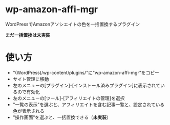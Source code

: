 wp-amazon-affi-mgr
==================

WordPressでAmazonアソシエイトの色を一括置換するプラグイン

**まだ一括置換は未実装**

# 使い方
 - "(WordPress)/wp-content/plugins/"に"wp-amazon-affi-mgr"をコピー
 - サイト管理に移動
 - 左のメニューの[プラグイン]-[インストール済みプラグイン]に表示されているので有効化
 - 左のメニューの[ツール]-[アフィリエイトの管理]を選択
 - "一覧の表示"を選ぶと、アフィリエイトを含む記事一覧と、設定されている色が表示される
 - "操作画面"を選ぶと、一括置換できる（**未実装**）